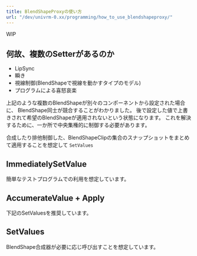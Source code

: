 ```yaml
---
title: BlendShapeProxyの使い方
url: "/dev/univrm-0.xx/programming/how_to_use_blendshapeproxy/"
---
```


WIP

## 何故、複数のSetterがあるのか

* LipSync
* 瞬き
* 視線制御(BlendShapeで視線を動かすタイプのモデル)
* プログラムによる喜怒哀楽

上記のような複数のBlendShapeが別々のコンポーネントから設定された場合に、
BlendShape同士が競合することがわかりました。
後で設定した値で上書きされて希望のBlendShapeが適用されないという状態になります。
これを解決するために、一か所で中央集権的に制御する必要があります。

合成したり排他制御した、BlendShapeClipの集合のスナップショットをまとめて適用することを想定して `SetValues`

## ImmediatelySetValue
簡単なテストプログラムでの利用を想定しています。

## AccumerateValue + Apply
下記のSetValuesを推奨しています。

## SetValues
BlendShape合成器が必要に応じ呼び出すことを想定しています。
